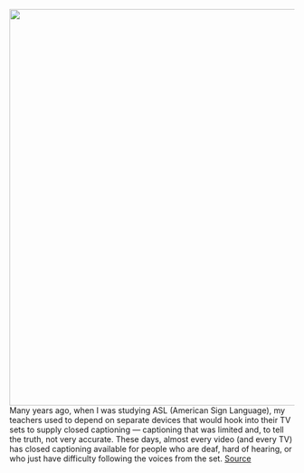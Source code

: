 <img src='https://cdn.vox-cdn.com/thumbor/_ic0SPwhSFEn9zYcqg9mN-UYwtU=/0x0:2000x1250/1200x800/filters:focal(840x465:1160x785)/cdn.vox-cdn.com/uploads/chorus_image/image/66937394/Google_Meet_1.max_2000x2000.0.png' width='700px' /><br/>
Many years ago, when I was studying ASL (American Sign Language), my teachers used to depend on separate devices that would hook into their TV sets to supply closed captioning — captioning that was limited and, to tell the truth, not very accurate. These days, almost every video (and every TV) has closed captioning available for people who are deaf, hard of hearing, or who just have difficulty following the voices from the set.
<a href='https://www.theverge.com/21291452/microsoft-teams-google-meet-closed-captions-cc-zoom-comparison'> Source <a/>